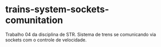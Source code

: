 # trains-system-sockets-comunitation

Trabalho 04 da disciplina de STR.
Sistema de trens se comunicando via sockets com o controle de velocidade.
